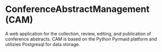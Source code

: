 # ConferenceAbstractManagement (CAM)
A web application for the collection, review, editing, and publication of conference abstracts.  CAM is based on the Python Pyrmaid platform and utilizies Postgresql for data storage.

